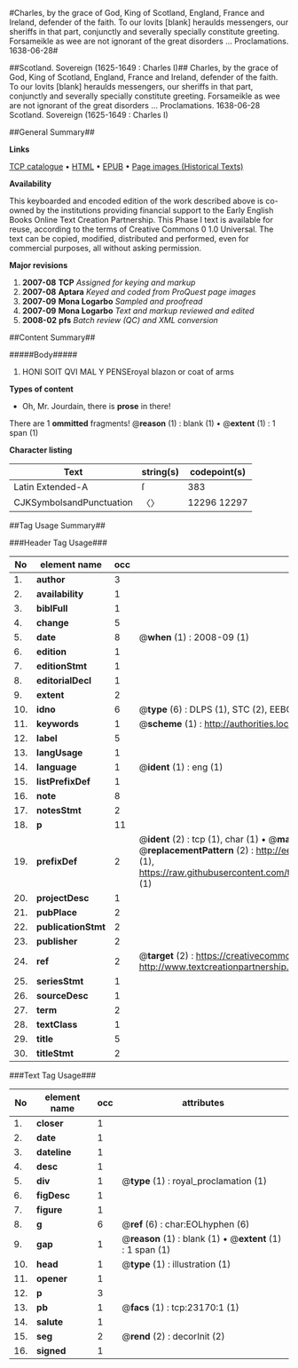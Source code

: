 #Charles, by the grace of God, King of Scotland, England, France and Ireland, defender of the faith. To our lovits [blank] heraulds messengers, our sheriffs in that part, conjunctly and severally specially constitute greeting. Forsameikle as wee are not ignorant of the great disorders ... Proclamations. 1638-06-28#

##Scotland. Sovereign (1625-1649 : Charles I)##
Charles, by the grace of God, King of Scotland, England, France and Ireland, defender of the faith. To our lovits [blank] heraulds messengers, our sheriffs in that part, conjunctly and severally specially constitute greeting. Forsameikle as wee are not ignorant of the great disorders ...
Proclamations. 1638-06-28
Scotland. Sovereign (1625-1649 : Charles I)

##General Summary##

**Links**

[TCP catalogue](http://www.ota.ox.ac.uk/tcp/)  • 
[HTML](http://tei.it.ox.ac.uk/tcp/Texts-HTML/free/A11/A11706.html)  • 
[EPUB](http://tei.it.ox.ac.uk/tcp/Texts-EPUB/free/A11/A11706.epub) • 
[Page images (Historical Texts)](https://data.historicaltexts.jisc.ac.uk/view?pubId=eebo-99857432e&pageId=eebo-99857432e-23170-1)

**Availability**

This keyboarded and encoded edition of the
	       work described above is co-owned by the institutions
	       providing financial support to the Early English Books
	       Online Text Creation Partnership. This Phase I text is
	       available for reuse, according to the terms of Creative
	       Commons 0 1.0 Universal. The text can be copied,
	       modified, distributed and performed, even for
	       commercial purposes, all without asking permission.

**Major revisions**

1. __2007-08__ __TCP__ *Assigned for keying and markup*
1. __2007-08__ __Aptara__ *Keyed and coded from ProQuest page images*
1. __2007-09__ __Mona Logarbo__ *Sampled and proofread*
1. __2007-09__ __Mona Logarbo__ *Text and markup reviewed and edited*
1. __2008-02__ __pfs__ *Batch review (QC) and XML conversion*

##Content Summary##

#####Body#####

1. HONI SOIT QVI MAL Y PENSEroyal blazon or coat of arms

**Types of content**

  * Oh, Mr. Jourdain, there is **prose** in there!

There are 1 **ommitted** fragments! 
 @__reason__ (1) : blank (1)  •  @__extent__ (1) : 1 span (1)

**Character listing**


|Text|string(s)|codepoint(s)|
|---|---|---|
|Latin Extended-A|ſ|383|
|CJKSymbolsandPunctuation|〈〉|12296 12297|

##Tag Usage Summary##

###Header Tag Usage###

|No|element name|occ|attributes|
|---|---|---|---|
|1.|__author__|3||
|2.|__availability__|1||
|3.|__biblFull__|1||
|4.|__change__|5||
|5.|__date__|8| @__when__ (1) : 2008-09 (1)|
|6.|__edition__|1||
|7.|__editionStmt__|1||
|8.|__editorialDecl__|1||
|9.|__extent__|2||
|10.|__idno__|6| @__type__ (6) : DLPS (1), STC (2), EEBO-CITATION (1), PROQUEST (1), VID (1)|
|11.|__keywords__|1| @__scheme__ (1) : http://authorities.loc.gov/ (1)|
|12.|__label__|5||
|13.|__langUsage__|1||
|14.|__language__|1| @__ident__ (1) : eng (1)|
|15.|__listPrefixDef__|1||
|16.|__note__|8||
|17.|__notesStmt__|2||
|18.|__p__|11||
|19.|__prefixDef__|2| @__ident__ (2) : tcp (1), char (1)  •  @__matchPattern__ (2) : ([0-9\-]+):([0-9IVX]+) (1), (.+) (1)  •  @__replacementPattern__ (2) : http://eebo.chadwyck.com/downloadtiff?vid=$1&page=$2 (1), https://raw.githubusercontent.com/textcreationpartnership/Texts/master/tcpchars.xml#$1 (1)|
|20.|__projectDesc__|1||
|21.|__pubPlace__|2||
|22.|__publicationStmt__|2||
|23.|__publisher__|2||
|24.|__ref__|2| @__target__ (2) : https://creativecommons.org/publicdomain/zero/1.0/ (1), http://www.textcreationpartnership.org/docs/. (1)|
|25.|__seriesStmt__|1||
|26.|__sourceDesc__|1||
|27.|__term__|2||
|28.|__textClass__|1||
|29.|__title__|5||
|30.|__titleStmt__|2||


###Text Tag Usage###

|No|element name|occ|attributes|
|---|---|---|---|
|1.|__closer__|1||
|2.|__date__|1||
|3.|__dateline__|1||
|4.|__desc__|1||
|5.|__div__|1| @__type__ (1) : royal_proclamation (1)|
|6.|__figDesc__|1||
|7.|__figure__|1||
|8.|__g__|6| @__ref__ (6) : char:EOLhyphen (6)|
|9.|__gap__|1| @__reason__ (1) : blank (1)  •  @__extent__ (1) : 1 span (1)|
|10.|__head__|1| @__type__ (1) : illustration (1)|
|11.|__opener__|1||
|12.|__p__|3||
|13.|__pb__|1| @__facs__ (1) : tcp:23170:1 (1)|
|14.|__salute__|1||
|15.|__seg__|2| @__rend__ (2) : decorInit (2)|
|16.|__signed__|1||
